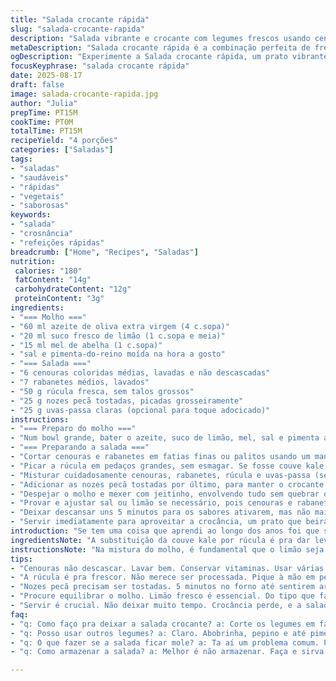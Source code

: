```yaml
---
title: "Salada crocante rápida"
slug: "salada-crocante-rapida"
description: "Salada vibrante e crocante com legumes frescos usando cenouras coloridas e rabanetes, folhas de couve kale substituídas por rúcula jovem para um toque levemente picante. Cremoso do molho vem do azeite com limão e mel em lugar do xarope de bordo. Crocância extra das nozes pecãs ao invés das sementes de girassol. Tudo combinado num movimento simples e eficaz, um arremate refrescante para dias corridos."
metaDescription: "Salada crocante rápida é a combinação perfeita de frescor, cores e texturas, ideal para um almoço rápido e delicioso."
ogDescription: "Experimente a Salada crocante rápida, um prato vibrante e saudável, cheio de texturas e sabores inesperados. Perfeita para dias corridos."
focusKeyphrase: "salada crocante rápida"
date: 2025-08-17
draft: false
image: salada-crocante-rapida.jpg
author: "Julia"
prepTime: PT15M
cookTime: PT0M
totalTime: PT15M
recipeYield: "4 porções"
categories: ["Saladas"]
tags:
- "saladas"
- "saudáveis"
- "rápidas"
- "vegetais"
- "saborosas"
keywords:
- "salada"
- "crosnância"
- "refeições rápidas"
breadcrumb: ["Home", "Recipes", "Saladas"]
nutrition: 
 calories: "180"
 fatContent: "14g"
 carbohydrateContent: "12g"
 proteinContent: "3g"
ingredients:
- "=== Molho ==="
- "60 ml azeite de oliva extra virgem (4 c.sopa)"
- "20 ml suco fresco de limão (1 c.sopa e meia)"
- "15 ml mel de abelha (1 c.sopa)"
- "sal e pimenta-do-reino moída na hora a gosto"
- "=== Salada ==="
- "6 cenouras coloridas médias, lavadas e não descascadas"
- "7 rabanetes médios, lavados"
- "50 g rúcula fresca, sem talos grossos"
- "25 g nozes pecã tostadas, picadas grosseiramente"
- "25 g uvas-passa claras (opcional para toque adocicado)"
instructions:
- "=== Preparo do molho ==="
- "Num bowl grande, bater o azeite, suco de limão, mel, sal e pimenta até emulsificar. Tem que sentir o brilho do azeite e o limão fresco no aroma. Se usar mel, dissolve bem para não ficar grumos."
- "=== Preparando a salada ==="
- "Cortar cenouras e rabanetes em fatias finas ou palitos usando um mandolim ou processador com lâmina para fatias. Atenção para não apertar demais, senão vira purê. Quero crocância ainda, textura firme."
- "Picar a rúcula em pedaços grandes, sem esmagar. Se fosse couve kale, teria que massagear antes, mas a rúcula não aguenta isso, murcha rápido."
- "Misturar cuidadosamente cenouras, rabanetes, rúcula e uvas-passa (se tiver), para distribuir sem machucar."
- "Adicionar as nozes pecã tostadas por último, para manter o crocante. Eles têm um toque amanteigado que quebra a monotonia da textura crua e fresca."
- "Despejar o molho e mexer com jeitinho, envolvendo tudo sem quebrar os legumes. O truque é levantar e rodar com duas colheres, não só mexer."
- "Provar e ajustar sal ou limão se necessário, pois cenouras e rabanetes variam em docura conforme época do ano."
- "Deixar descansar uns 5 minutos para os sabores ativarem, mas não mais que isso para não amolecer demais."
- "Servir imediatamente para aproveitar a crocância, um prato que beira salada-gourmet, mesmo na correria."
introduction: "Se tem uma coisa que aprendi ao longo dos anos foi que saladas merecem atenção nos detalhes. Coisa simples, mas que, quando executada direito, te salva qualquer refeição. Cenouras variando nas cores dão aquele visual apetitoso sem esforço, o que muda a cara da mesa já no primeiro olhar. Ao trocar o kale pela rúcula, ganhei um comportamento diferente: menos mastigação pesada e mais frescor. Uvas-passa e nozes pecã entram para um contraste que desperta o paladar. Também preferi o mel ao xarope de bordo porque traz um doce mais quente – e ajuda quem não tem muito na despensa. Se errar na textura, a salada perde a graça; por isso, o uso cuidadoso do processador ou mandolim faz toda a diferença. Temperar com limão e azeite, sem exagerar, deixa tudo vibrando sem tirar o protagonismo do vegetal cru. Importante não sobrecarregar o molho para não nublar as texturas naturais. Aposto que você já ouviu falar que crocância e frescor combinam, mas não é só isso: é a interação da acidez do limão com a doçura das cenouras e o toque terroso das nozes que faz essa salada funcionar. E ‘funcionar’ aqui quer dizer causar impacto – seja num almoço rápido ou numa entrada inesperada para os parceiros mais exigentes."
ingredientsNote: "A substituição da couve kale por rúcula é pra dar leveza – kale precisa ser massageada, e não fomos atrás disso dessa vez. Cenouras coloridas espalham riqueza visual e aroma sutilmente adocicado, prefira lavá-las bem, não precisa descascar para preservar vitaminas e textura. Rabanetes frescos dão aquele toque levemente picante e crunchy, quebrando a doçura. As nozes pecã oferecem untuosidade e crocância, mas se bater louco por castanhas você pode substituir por castanha-do-pará tostada ou até amêndoas. Uvas-passa acrescentam balanço doce, não essencial se não gostar, mas interessante para quem curte esse contraste. O molho é simples, mas tem que ficar na medida: azeite de oliva extra virgem de qualidade faz a diferença, o mel ajuda na emulsão e troca o xarope de bordo, aumentando a versatilidade da receita."
instructionsNote: "Na mistura do molho, é fundamental que o limão seja fresco, nada de usar suco caixinha que mata a energia do prato. Misture bem para que o mel fique dissolvido totalmente, sem grumos. Para os legumes, o mandolim é amigo, mas corte com cuidado para não afiar demais, quero fatias finas porém firmes — aquela sensação de morder algo ainda firme. Rúcula não merece processamento forte, senão vira melaço, então pique à mão. Nozes precisam estar tostadas para soltar aroma, fique de olho para não queimar, uns 5 minutos no forno baixo já bastam. A montagem pede delicadeza para manter as texturas e evitar que o líquido do molho deixe a salada aguada. Temps depois de montar, dá uma leve revista, se precisar, adiciona sal ou um toque de limão, aprende a sentir pelo paladar. Sirva rápido, temperatura ambiente. Se refrigerar, a crocância some e você terá uma salada triste. A estrutura aqui ensina a abraçar a simplicidade sem perder o toque especial."
tips:
- "Cenouras não descascar. Lavar bem. Conservar vitaminas. Usar várias cores pra visual incrível. Quer mais crocância. Mandolim ajuda a fazer fatias idênticas. Controle sempre a pressão. Não aperte muito pra não virar purê."
- "A rúcula é pra frescor. Não merece ser processada. Pique à mão em pedaços grandes. Achou que a textura ficaria igual ao kale? Não vai. Rúcula não aguenta. Precisa é do frescor. 5 minutos de pausa depois de misturar."
- "Nozes pecã precisam ser tostadas. 5 minutos no forno até sentirem aroma. Não queime. O sabor das nozes transforma a salada. Além disso, se não tiver, usa castanha-do-pará ou amêndoas. Troca é possível."
- "Procure equilibrar o molho. Limão fresco é essencial. Do tipo que faz seu nariz arrepiar com aroma. Controle a quantidade de sal conforme os legumes. Cenoura é doce, já rabanete é picante. Molho em excesso também mata a crocância."
- "Servir é crucial. Não deixar muito tempo. Crocância perde, e a salada murcha. Não refrigerar. Dicas simples mas eficazes. Atente-se ao formato do corte também. Com certeza dá pra ajustar rápido ao gosto pessoal."
faq:
- "q: Como faço pra deixar a salada crocante? a: Corte os legumes em fatias uniformes. Use mandolim ou faca bem afiada. Misture rápido. Sirva logo em seguida. Temperos frescos ajudam. Manteve frescor."
- "q: Posso usar outros legumes? a: Claro. Abobrinha, pepino e até pimentão. Cada um traz sabor e textura diferente. Pode brincar. Limão é bom aqui. Experimente outros sabores, mas cuidado para não misturar demais."
- "q: O que fazer se a salada ficar mole? a: Ta aí um problema comum. Passou do tempo, não hesite. Acrescente mais nozes. Mantenha um equilíbrio. Revide com mais vegetais, frescos, crocantes, assim compensa."
- "q: Como armazenar a salada? a: Melhor é não armazenar. Faça e sirva. Se precisar guardar, mantenha os legumes e o molho separados. Use recipiente hermético. Frio estraga crocância, na boa."

---
```

